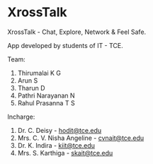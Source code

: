 # XrossTalk
XrossTalk - Chat, Explore, Network &amp; Feel Safe.

App developed by students of IT - TCE.

Team:
1. Thirumalai K G
2. Arun S
3. Tharun D
4. Pathri Narayanan N
5. Rahul Prasanna T S


Incharge:
1. Dr. C. Deisy - hodit@tce.edu
2. Mrs. C. V. Nisha Angeline - cvnait@tce.edu
3. Dr. K. Indira - kiit@tce.edu
4. Mrs. S. Karthiga - skait@tce.edu

